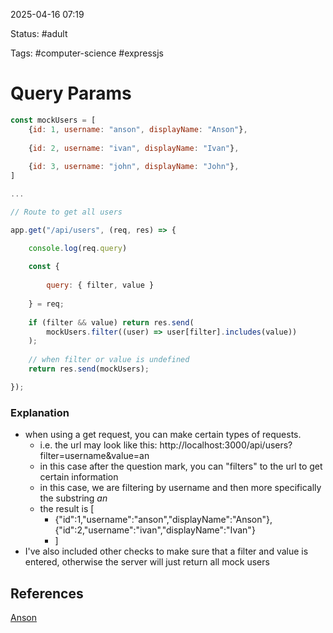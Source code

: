 
2025-04-16  07:19

Status: #adult

Tags: #computer-science #expressjs 

# Query Params

``` js
const mockUsers = [
	{id: 1, username: "anson", displayName: "Anson"},
	
	{id: 2, username: "ivan", displayName: "Ivan"},
	
	{id: 3, username: "john", displayName: "John"},
]

...

// Route to get all users

app.get("/api/users", (req, res) => {

	console.log(req.query)
	
	const {
	
		query: { filter, value }
	
	} = req;
	
	if (filter && value) return res.send(
		mockUsers.filter((user) => user[filter].includes(value))
	);  
	
	// when filter or value is undefined
	return res.send(mockUsers);

});

```

### Explanation
- when using a get request, you can make certain types of requests.
	- i.e. the url may look like this: http://localhost:3000/api/users?filter=username&value=an
	- in this case after the question mark, you can "filters" to the url to get certain information
	- in this case, we are filtering by username and then more specifically the substring *an* 
	- the result is [
		- {"id":1,"username":"anson","displayName":"Anson"},{"id":2,"username":"ivan","displayName":"Ivan"}
		- ]
- I've also included other checks to make sure that a filter and value is entered, otherwise the server will just return all mock users
## References
[Anson](https://www.youtube.com/watch?v=nH9E25nkk3I&t=1917s)

